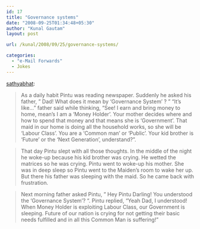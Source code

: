 ```yaml
---
id: 17
title: "Governance systems"
date: "2008-09-25T01:34:48+05:30"
author: "Kunal Gautam"
layout: post

url: /kunal/2008/09/25/governance-systems/

categories:
  - "e-Mail Forwards"
  - Jokes
---
```


[sathyabhat](http://sathyabhat.tumblr.com/post/51506077/governance-systems):

> As a daily habit Pintu was reading newspaper. Suddenly he asked his father, ” Dad! What does it mean by ‘Governance System’ ? ” “It’s like…” father said while thinking, “See! I earn and bring money to home, mean’s I am a ‘Money Holder’. Your mother decides where and how to spend that money and that means she is ‘Government’. That maid in our home is doing all the household works, so she will be ‘Labour Class’. You are a ‘Common man’ or ‘Public’. Your kid brother is ‘Future’ or the ‘Next Generation’, understand?”.

> That day Pintu slept with all those thoughts. In the middle of the night he woke-up because his kid brother was crying. He wetted the matrices so he was crying. Pintu went to woke-up his mother. She was in deep sleep so Pintu went to the Maiden’s room to wake her up. But there his father was sleeping with the maid. So he came back with frustration.

> Next morning father asked Pintu, ” Hey Pintu Darling! You understood the ‘Governance System’? “. Pintu replied, “Yeah Dad, I understood! When Money Holder is exploiting Labour Class, our Government is sleeping. Future of our nation is crying for not getting their basic needs fulfilled and in all this Common Man is suffering!”
